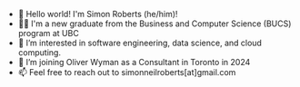 - 👋 Hello world! I'm Simon Roberts (he/him)!
- 👨‍🎓 I'm a new graduate from the Business and Computer Science (BUCS) program at UBC
- 👀 I’m interested in software engineering, data science, and cloud computing.
- 🌱 I’m joining Oliver Wyman as a Consultant in Toronto in 2024
- 📫 Feel free to reach out to simonneilroberts[at]gmail.com

<!---
simon-roberts/simon-roberts is a ✨ special ✨ repository because its `README.md` (this file) appears on your GitHub profile.
You can click the Preview link to take a look at your changes.
--->
